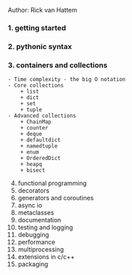 Author: Rick van Hattem

### 1. getting started
### 2. pythonic syntax
### 3. containers and collections
    - Time complexity - the big O notation
    - Core collections
        + list
        + dict
        + set
        + tuple
    - Advanced collections
        + ChainMap
        + counter
        + deque
        + defaultdict
        + namedtuple
        + enum
        + OrderedDict
        + heapq
        + bisect


4. functional programming
5. decorators
6. generators and coroutines
7. async io
8. metaclasses
9. documentation
10. testing and logging
11. debugging
12. performance
13. multiprocessing
14. extensions in c/c++
15. packaging
